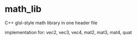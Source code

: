 # math_lib

C++ glsl-style math library in one header file

implementation for:
vec2, vec3, vec4,
mat2, mat3, mat4,
quat
